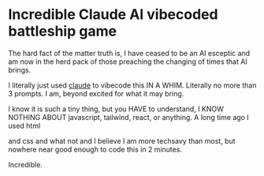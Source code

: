 # Incredible Claude AI vibecoded battleship game

The hard fact of the matter truth is, I have ceased to be an AI esceptic and am now in the herd pack of those preaching the changing of times that AI brings. 

I literally just used [claude](https://claude.ai/) to vibecode this IN A WHIM. Literally no more than 3 prompts. I am, beyond excited for what it may bring. 

I know it is such a tiny thing, but you HAVE to understand, I KNOW NOTHING ABOUT javascript, tailwind, react, or anything. A long time ago I used html

and css and what not and I believe I am more techsavy than most, but nowhere near good enough to code this in 2 minutes. 

Incredible. 

